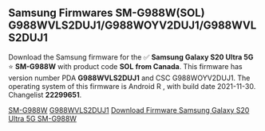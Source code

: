 <h2>Samsung Firmwares SM-G988W(SOL) G988WVLS2DUJ1/G988WOYV2DUJ1/G988WVLS2DUJ1</h2>
Download the Samsung firmware for the ✅ <strong>Samsung Galaxy S20 Ultra 5G </strong> ⭐ <strong>SM-G988W</strong> with product code <strong>SOL</strong> <strong> from Canada</strong>. This firmware has version number PDA <strong>G988WVLS2DUJ1</strong> and CSC G988WOYV2DUJ1. The operating system of this firmware is Android R , with build date 2021-11-30. Changelist <strong>22299651</strong>.


[SM-G988W](https://samfirm.shop/samsung/model/SM-G988W)
[G988WVLS2DUJ1](https://samfirm.shop/samsung/pda/G988WVLS2DUJ1)
[Download Firmware Samsung Galaxy S20 Ultra 5G SM-G988W](https://samfirm.shop/samsung/firmware/478999)
